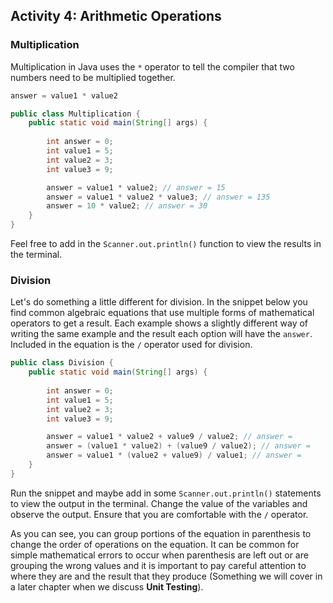 ## Activity 4: Arithmetic Operations

### Multiplication 

Multiplication in Java uses the `*` operator to tell the compiler that two numbers need to be multiplied together. 

```java
answer = value1 * value2
```

```java
public class Multiplication {
    public static void main(String[] args) {
        
        int answer = 0;
        int value1 = 5;
        int value2 = 3;
        int value3 = 9;

        answer = value1 * value2; // answer = 15
        answer = value1 * value2 * value3; // answer = 135
        answer = 10 * value2; // answer = 30
    }
}
```

Feel free to add in the `Scanner.out.println()` function to view the results in the terminal. 

### Division

Let's do something a little different for division. In the snippet below you find common algebraic equations that use multiple forms of mathematical operators to get a result. Each example shows a slightly different way of writing the same example and the result each option will have the `answer`. Included in the equation is the `/` operator used for division. 

```java
public class Division {
    public static void main(String[] args) {
        
        int answer = 0;
        int value1 = 5;
        int value2 = 3;
        int value3 = 9;

        answer = value1 * value2 + value9 / value2; // answer = 
        answer = (value1 * value2) + (value9 / value2); // answer = 
        answer = value1 * (value2 + value9) / value1; // answer = 
    }
}
```

Run the snippet and maybe add in some `Scanner.out.println()` statements to view the output in the terminal. Change the value of the variables and observe the output. Ensure that you are comfortable with the `/` operator. 

As you can see, you can group portions of the equation in parenthesis to change the order of operations on the equation. It can be common for simple mathematical errors to occur when parenthesis are left out or are grouping the wrong values and it is important to pay careful attention to where they are and the result that they produce (Something we will cover in a later chapter when we discuss **Unit Testing**). 

